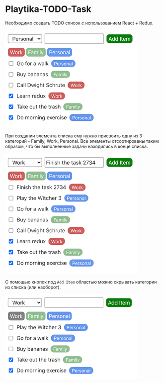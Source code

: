 # Playtika-TODO-Task
Необходимо создать TODO список с использованием React + Redux.

![Initial View](/mock-ups/initial_page.png)

При создании элемента списка ему нужно присвоить одну из 3 категорий - Family, Work, Personal. Все элементы отсортированы таким образом, что бы выполненные задачи находились в конце списка.

![Initial View](/mock-ups/added.png)

С помощью кнопок под `Add Item` областью можно скрывать категории из списка (или наоборот).

![Initial View](/mock-ups/filtered.png)
